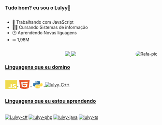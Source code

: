 ### Tudo bom? eu sou o Lulyy👋
##

- 🖤 Trabalhando com JavaScript
- 🐱‍👤 Cursando Sistemas de informação
- 🕒 Aprendendo Novas liguagens
- ♒ 1,98M

## 


<div align="center">
  <a href="https://github.com/LulyySan56">
  <img height="35%" src="https://github-readme-stats.vercel.app/api?username=LulyySan56&show_icons=true&theme=midnight-purple&include_all_commits=true&count_private=true"/>
  <img height="35%" src="https://github-readme-stats.vercel.app/api/top-langs/?username=LulyySan56&layout=compact&langs_count=7&theme=midnight-purple"/>
<img align="right" alt="Rafa-pic" height="20%" style="border-radius:50px;" src="https://media.discordapp.net/attachments/726863887139602477/971172025928388659/Gif_site.gif?width=468&height=468">
</div>

### Linguagens que eu domino

<div style="display: inline_block"><br>
  <img align="center" alt="Lulyy-Js" height="30" width="40" src="https://raw.githubusercontent.com/devicons/devicon/master/icons/javascript/javascript-plain.svg">
  <img align="center" alt="lulyy-HTML" height="30" width="40" src="https://raw.githubusercontent.com/devicons/devicon/master/icons/html5/html5-original.svg">
  <img align="center" alt="lulyy-Python" height="30" width="40" src="https://raw.githubusercontent.com/devicons/devicon/master/icons/python/python-original.svg">
  <img align="center" alt="lulyy-C++" height="30" width="40" src="https://cdn.jsdelivr.net/gh/devicons/devicon/icons/cplusplus/cplusplus-line.svg">

</div>

 ##

### Linguagens que eu estou aprendendo

<div style="display: inline_block"><br>
  <img align="center" alt="Lulyy-c#" height="30" width="40" src="https://cdn.jsdelivr.net/gh/devicons/devicon/icons/csharp/csharp-original.svg">
  <img align="center" alt="lulyy-php" height="30" width="40" src="https://cdn.jsdelivr.net/gh/devicons/devicon/icons/php/php-plain.svg">
  <img align="center" alt="lulyy-java" height="30" width="40" src="https://cdn.jsdelivr.net/gh/devicons/devicon/icons/java/java-plain.svg">
  <img align="center" alt="lulyy-ts" height="30" width="40" src="https://cdn.jsdelivr.net/gh/devicons/devicon/icons/typescript/typescript-original.svg">
</div>
